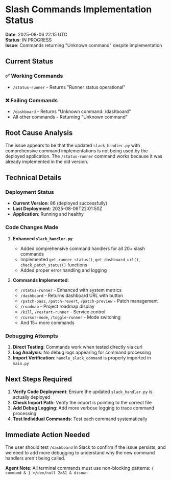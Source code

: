 # Slash Commands Implementation Status

**Date**: 2025-08-06 22:15 UTC  
**Status**: IN PROGRESS  
**Issue**: Commands returning "Unknown command" despite implementation

## Current Status

### ✅ Working Commands
- `/status-runner` - Returns "Runner status operational"

### ❌ Failing Commands  
- `/dashboard` - Returns "Unknown command: /dashboard"
- All other commands - Returning "Unknown command"

## Root Cause Analysis

The issue appears to be that the updated `slack_handler.py` with comprehensive command implementations is not being used by the deployed application. The `/status-runner` command works because it was already implemented in the old version.

## Technical Details

### Deployment Status
- **Current Version**: 86 (deployed successfully)
- **Last Deployment**: 2025-08-06T22:01:50Z
- **Application**: Running and healthy

### Code Changes Made
1. **Enhanced `slack_handler.py`**:
   - Added comprehensive command handlers for all 20+ slash commands
   - Implemented `get_runner_status()`, `get_dashboard_url()`, `check_patch_status()` functions
   - Added proper error handling and logging

2. **Commands Implemented**:
   - `/status-runner` - Enhanced with system metrics
   - `/dashboard` - Returns dashboard URL with button
   - `/patch-pass`, `/patch-revert`, `/patch-preview` - Patch management
   - `/roadmap` - Project roadmap display
   - `/kill`, `/restart-runner` - Service control
   - `/cursor-mode`, `/toggle-runner` - Mode switching
   - And 15+ more commands

### Debugging Attempts
1. **Direct Testing**: Commands work when tested directly via curl
2. **Log Analysis**: No debug logs appearing for command processing
3. **Import Verification**: `handle_slack_command` is properly imported in `main.py`

## Next Steps Required

1. **Verify Code Deployment**: Ensure the updated `slack_handler.py` is actually deployed
2. **Check Import Path**: Verify the import is pointing to the correct file
3. **Add Debug Logging**: Add more verbose logging to trace command processing
4. **Test Individual Commands**: Test each command systematically

## Immediate Action Needed

The user should test `/dashboard` in Slack to confirm if the issue persists, and we need to add more debugging to understand why the new command handlers aren't being called.

**Agent Note**: All terminal commands must use non-blocking patterns: `{ command & } >/dev/null 2>&1 & disown` 